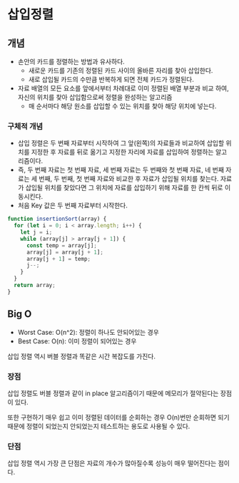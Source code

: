 # 삽입정렬

## 개념

- 손안의 카드를 정렬하는 방법과 유사하다.
  - 새로운 카드를 기존의 정렬된 카드 사이의 올바른 자리를 찾아 삽입한다.
  - 새로 삽입될 카드의 수만큼 반복하게 되면 전체 카드가 정렬된다.
- 자료 배열의 모든 요소를 앞에서부터 차례대로 이미 정렬된 배열 부분과 비교 하여, 자신의 위치를 찾아 삽입함으로써 정렬을 완성하는 알고리즘
  - 매 순서마다 해당 원소를 삽입할 수 있는 위치를 찾아 해당 위치에 넣는다.

### 구체적 개념

- 삽입 정렬은 두 번째 자료부터 시작하여 그 앞(왼쪽)의 자료들과 비교하여 삽입할 위치를 지정한 후 자료를 뒤로 옮기고 지정한 자리에 자료를 삽입하여 정렬하는 알고리즘이다.
- 즉, 두 번째 자료는 첫 번째 자료, 세 번째 자료는 두 번째와 첫 번째 자료, 네 번째 자료는 세 번째, 두 번째, 첫 번째 자료와 비교한 후 자료가 삽입될 위치를 찾는다. 자료가 삽입될 위치를 찾았다면 그 위치에 자료를 삽입하기 위해 자료를 한 칸씩 뒤로 이동시킨다.
- 처음 Key 값은 두 번째 자료부터 시작한다.

```javascript
function insertionSort(array) {
  for (let i = 0; i < array.length; i++) {
    let j = i;
    while (array[j] > array[j + 1]) {
      const temp = array[j];
      array[j] = array[j + 1];
      array[j + 1] = temp;
      j--;
    }
  }
  return array;
}
```

## Big O

- Worst Case: O(n^2): 정렬이 하나도 안되어있는 경우
- Best Case: O(n): 이미 정렬이 되어있는 경우

삽입 정렬 역시 버블 정렬과 똑같은 시간 복잡도를 가진다.

### 장점

삽입 정렬도 버블 정렬과 같이 in place 알고리즘이기 때문에 메모리가 절약된다는 장점이 있다.

또한 구현하기 매우 쉽고 이미 정렬된 데이터를 순회하는 경우 O(n)번만 순회하면 되기 때문에 정렬이 되었는지 안되었는지 테스트하는 용도로 사용될 수 있다.

### 단점

삽입 정렬 역시 가장 큰 단점은 자료의 개수가 많아질수록 성능이 매우 떨어진다는 점이다.

